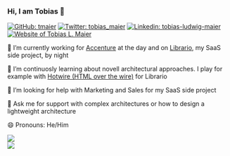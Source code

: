 ### Hi, I am Tobias 👋

[![GitHub: tmaier](https://img.shields.io/github/followers/tmaier?label=follow&style=social)](https://github.com/tmaier)
[![Twitter: tobias_maier](https://img.shields.io/twitter/follow/tobias_maier?style=social)](https://twitter.com/tobias_maier)
[![Linkedin: tobias-ludwig-maier](https://img.shields.io/badge/-LinkedIn-blue?style=flat-square&logo=Linkedin&logoColor=white&link=https://www.linkedin.com/in/tobias-ludwig-maier/)](https://www.linkedin.com/in/tobias-ludwig-maier/)
[![Website of Tobias L. Maier](https://img.shields.io/badge/Website-tobiasmaier.info-green)](https://tobiasmaier.info)

🔭 I’m currently working for [Accenture](https://www.accenture.com/) at the day and on [Librario](https://www.librario.de), my SaaS side project, by night

🌱 I’m continuosly learning about novell architectural approaches. I play for example with [Hotwire (HTML over the wire)](https://hotwired.dev) for Librario

🤔 I’m looking for help with Marketing and Sales for my SaaS side project

💬 Ask me for support with complex architectures or how to design a lightweight architecture

😄 Pronouns: He/Him

![](https://github-readme-stats.vercel.app/api?username=tmaier&theme=dark&hide_border=true&include_all_commits=false&count_private=false)<br/>
![](https://github-readme-stats.vercel.app/api/top-langs/?username=tmaier&theme=dark&hide_border=true&include_all_commits=false&count_private=false&layout=compact)
